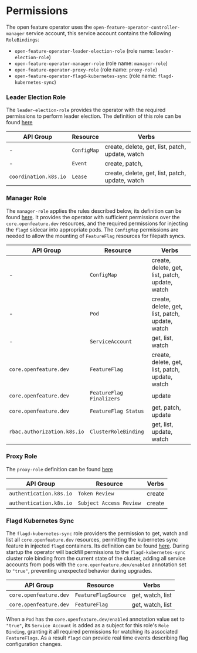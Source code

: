 # Permissions 

The open feature operator uses the `open-feature-operator-controller-manager` service account, this service account contains the following `RoleBindings`:
- `open-feature-operator-leader-election-role` (role name: `leader-election-role`)
- `open-feature-operator-manager-role` (role name: `manager-role`)
- `open-feature-operator-proxy-role` (role name: `proxy-role`)
- `open-feature-operator-flagd-kubernetes-sync` (role name: `flagd-kubernetes-sync`)

### Leader Election Role

The `leader-election-role` provides the operator with the required permissions to perform leader election.
The definition of this role can be found [here](../config/rbac//leader_election_role.yaml)

| API Group             | Resource    | Verbs                                           |
|-----------------------|-------------|-------------------------------------------------|
| -                     | `ConfigMap` | create, delete, get, list, patch, update, watch |
| -                     | `Event`     | create, patch,                                  |
| `coordination.k8s.io` | `Lease`     | create, delete, get, list, patch, update, watch |

### Manager Role

The `manager-role` applies the rules described below, its definition can be found [here](../config/rbac/role.yaml). It provides the operator with sufficient permissions over the `core.openfeature.dev` resources, and the required permissions for injecting the `flagd` sidecar into appropriate pods. The `ConfigMap` permissions are needed to allow the mounting of `FeatureFlag` resources for filepath syncs.

| API Group                   | Resource                              | Verbs                                           |
|-----------------------------|---------------------------------------|-------------------------------------------------|
| -                           | `ConfigMap`                           | create, delete, get, list, patch, update, watch |
| -                           | `Pod`                                 | create, delete, get, list, patch, update, watch |
| -                           | `ServiceAccount`                      | get, list, watch                                |
| `core.openfeature.dev`      | `FeatureFlag`                         | create, delete, get, list, patch, update, watch |
| `core.openfeature.dev`      | `FeatureFlag Finalizers`              | update                                          |
| `core.openfeature.dev`      | `FeatureFlag Status`                  | get, patch, update                              |
| `rbac.authorization.k8s.io` | `ClusterRoleBinding`                  | get, list, update, watch                        |

### Proxy Role

The `proxy-role` definition can be found [here](../config/rbac/auth_proxy_role.yaml)

| API Group               | Resource                | Verbs  |
|-------------------------|-------------------------|--------|
| `authentication.k8s.io` | `Token Review`          | create |
| `authentication.k8s.io` | `Subject Access Review` | create |

### Flagd Kubernetes Sync

The `flagd-kubernetes-sync` role providers the permission to get, watch and list all `core.openfeature.dev` resources, permitting the kubernetes sync feature in injected `flagd` containers.
Its definition can be found [here](../config/rbac/flagd_kubernetes_sync_clusterrole.yaml). 
During startup the operator will backfill permissions to the `flagd-kubernetes-sync` cluster role binding from the current state of the cluster, adding all service accounts from pods with the `core.openfeature.dev/enabled` annotation set to `"true"`, preventing unexpected behavior during upgrades.

| API Group              | Resource                   | Verbs            |
|------------------------|----------------------------|------------------|
| `core.openfeature.dev` | `FeatureFlagSource`        | get, watch, list |
| `core.openfeature.dev` | `FeatureFlag`              | get, watch, list |

When a `Pod` has the `core.openfeature.dev/enabled` annotation value set to `"true"`, its `Service Account` is added as a subject for this role's `Role Binding`, granting it all required permissions for watching its associated `FeatureFlags`. As a result `flagd` can provide real time events describing flag configuration changes.

